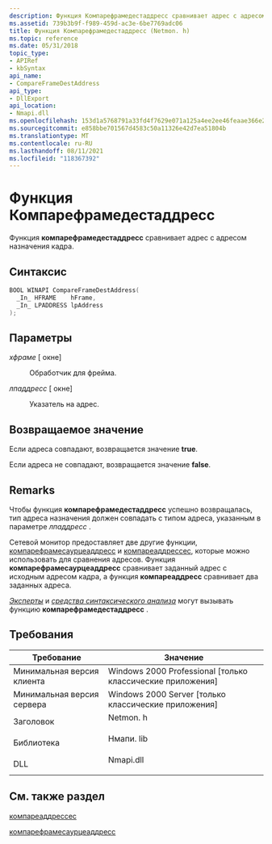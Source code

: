 ```yaml
---
description: Функция Компарефрамедестаддресс сравнивает адрес с адресом назначения кадра.
ms.assetid: 739b3b9f-f989-459d-ac3e-6be7769adc06
title: Функция Компарефрамедестаддресс (Netmon. h)
ms.topic: reference
ms.date: 05/31/2018
topic_type:
- APIRef
- kbSyntax
api_name:
- CompareFrameDestAddress
api_type:
- DllExport
api_location:
- Nmapi.dll
ms.openlocfilehash: 153d1a5768791a33fd4f7629e071a125a4ee2ee46feaae366e2c1a21d8118f01
ms.sourcegitcommit: e858bbe701567d4583c50a11326e42d7ea51804b
ms.translationtype: MT
ms.contentlocale: ru-RU
ms.lasthandoff: 08/11/2021
ms.locfileid: "118367392"
---
```

# <a name="compareframedestaddress-function"></a>Функция Компарефрамедестаддресс

Функция **компарефрамедестаддресс** сравнивает адрес с адресом назначения кадра.

## <a name="syntax"></a>Синтаксис


```C++
BOOL WINAPI CompareFrameDestAddress(
  _In_ HFRAME    hFrame,
  _In_ LPADDRESS lpAddress
);
```



## <a name="parameters"></a>Параметры

<dl> <dt>

*хфраме* \[ окне\]
</dt> <dd>

Обработчик для фрейма.

</dd> <dt>

*лпаддресс* \[ окне\]
</dt> <dd>

Указатель на адрес.

</dd> </dl>

## <a name="return-value"></a>Возвращаемое значение

Если адреса совпадают, возвращается значение **true**.

Если адреса не совпадают, возвращается значение **false**.

## <a name="remarks"></a>Remarks

Чтобы функция **компарефрамедестаддресс** успешно возвращалась, тип адреса назначения должен совпадать с типом адреса, указанным в параметре *лпаддресс* .

Сетевой монитор предоставляет две другие функции, [компарефрамесаурцеаддресс](compareframesourceaddress.md) и [компареаддрессес](compareaddresses.md), которые можно использовать для сравнения адресов. Функция **компарефрамесаурцеаддресс** сравнивает заданный адрес с исходным адресом кадра, а функция **компареаддресс** сравнивает два заданных адреса.

[*Эксперты*](e.md) и [*средства синтаксического анализа*](p.md) могут вызывать функцию **компарефрамедестаддресс** .

## <a name="requirements"></a>Требования



| Требование | Значение |
|-------------------------------------|--------------------------------------------------------------------------------------|
| Минимальная версия клиента<br/> | Windows 2000 Professional \[только классические приложения\]<br/>                           |
| Минимальная версия сервера<br/> | Windows 2000 Server \[только классические приложения\]<br/>                                 |
| Заголовок<br/>                   | <dl> <dt>Netmon. h</dt> </dl>  |
| Библиотека<br/>                  | <dl> <dt>Нмапи. lib</dt> </dl> |
| DLL<br/>                      | <dl> <dt>Nmapi.dll</dt> </dl> |



## <a name="see-also"></a>См. также раздел

<dl> <dt>

[компареаддрессес](compareaddresses.md)
</dt> <dt>

[компарефрамесаурцеаддресс](compareframesourceaddress.md)
</dt> </dl>

 

 




